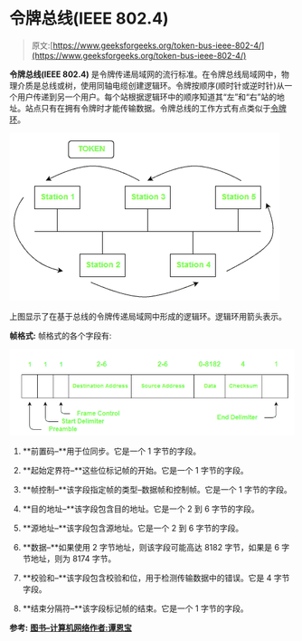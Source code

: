 # 令牌总线(IEEE 802.4)

> 原文:[https://www.geeksforgeeks.org/token-bus-ieee-802-4/](https://www.geeksforgeeks.org/token-bus-ieee-802-4/)

**令牌总线(IEEE 802.4)** 是令牌传递局域网的流行标准。在令牌总线局域网中，物理介质是总线或树，使用同轴电缆创建逻辑环。令牌按顺序(顺时针或逆时针)从一个用户传递到另一个用户。每个站根据逻辑环中的顺序知道其“左”和“右”站的地址。站点只有在拥有令牌时才能传输数据。令牌总线的工作方式有点类似于[令牌环](https://www.geeksforgeeks.org/computer-network-efficiency-token-ring/)。

![](img/3c06675d63ef5ec2c9e8da59df672c64.png)

上图显示了在基于总线的令牌传递局域网中形成的逻辑环。逻辑环用箭头表示。

**帧格式:**
帧格式的各个字段有:

![](img/14009a2ff3ce8ecf53363cdb70bad9f9.png)

1.  **前置码–**用于位同步。它是一个 1 字节的字段。

2.  **起始定界符–**这些位标记帧的开始。它是一个 1 字节的字段。

3.  **帧控制–**该字段指定帧的类型–数据帧和控制帧。它是一个 1 字节的字段。

4.  **目的地址–**该字段包含目的地址。它是一个 2 到 6 字节的字段。

5.  **源地址–**该字段包含源地址。它是一个 2 到 6 字节的字段。

6.  **数据–**如果使用 2 字节地址，则该字段可能高达 8182 字节，如果是 6 字节地址，则为 8174 字节。

7.  **校验和–**该字段包含校验和位，用于检测传输数据中的错误。它是 4 字节字段。

8.  **结束分隔符–**该字段标记帧的结束。它是一个 1 字节的字段。

**参考:**
[**<u>图书–计算机网络作者:谭恩宝</u>**](https://amzn.to/3hfQerb)